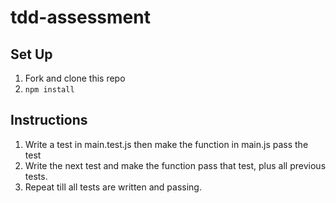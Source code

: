 # tdd-assessment

## Set Up

1. Fork and clone this repo
1. `npm install`

## Instructions

1. Write a test in main.test.js then make the function in main.js pass the test
1. Write the next test and make the function pass that test, plus all previous tests.
1. Repeat till all tests are written and passing.

